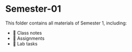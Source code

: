 # Semester-01

This folder contains all materials of Semester 1, including:

- 📝 Class notes
- 📁 Assignments
- 🧪 Lab tasks

